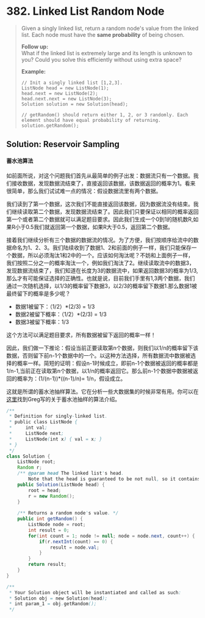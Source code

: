 # 382. Linked List Random Node

> Given a singly linked list, return a random node's value from the linked list. Each node must have the **same probability** of being chosen.
>
> **Follow up:**  
> What if the linked list is extremely large and its length is unknown to you? Could you solve this efficiently without using extra space?
>
> **Example:**
>
> ```text
> // Init a singly linked list [1,2,3].
> ListNode head = new ListNode(1);
> head.next = new ListNode(2);
> head.next.next = new ListNode(3);
> Solution solution = new Solution(head);
>
> // getRandom() should return either 1, 2, or 3 randomly. Each element should have equal probability of returning.
> solution.getRandom();
> ```

## Solution: Reservoir Sampling

#### 蓄水池算法

如前面所说，对这个问题我们首先从最简单的例子出发：数据流只有一个数据。我们接收数据，发现数据流结束了，直接返回该数据，该数据返回的概率为1。看来很简单，那么我们试试难一点的情况：假设数据流里有两个数据。

我们读到了第一个数据，这次我们不能直接返回该数据，因为数据流没有结束。我们继续读取第二个数据，发现数据流结束了。因此我们只要保证以相同的概率返回第一个或者第二个数据就可以满足题目要求。因此我们生成一个0到1的随机数R,如果R小于0.5我们就返回第一个数据，如果R大于0.5，返回第二个数据。

接着我们继续分析有三个数据的数据流的情况。为了方便，我们按顺序给流中的数据命名为1、2、3。我们陆续收到了数据1、2和前面的例子一样，我们只能保存一个数据，所以必须淘汰1和2中的一个。应该如何淘汰呢？不妨和上面例子一样，我们按照二分之一的概率淘汰一个，例如我们淘汰了2。继续读取流中的数据3，发现数据流结束了，我们知道在长度为3的数据流中，如果返回数据3的概率为1/3,那么才有可能保证选择的正确性。也就是说，目前我们手里有1,3两个数据，我们通过一次随机选择，以1/3的概率留下数据3，以2/3的概率留下数据1.那么数据1被最终留下的概率是多少呢？

* 数据1被留下：（1/2）\*\(2/3\) = 1/3
* 数据2被留下概率：（1/2）\*\(2/3\) = 1/3
* 数据3被留下概率：1/3

这个方法可以满足题目要求，所有数据被留下返回的概率一样！

因此，我们做一下推论：假设当前正要读取第n个数据，则我们以1/n的概率留下该数据，否则留下前n-1个数据中的一个。以这种方法选择，所有数据流中数据被选择的概率一样。简短的证明：假设n-1时候成立，即前n-1个数据被返回的概率都是1/n-1,当前正在读取第n个数据，以1/n的概率返回它。那么前n-1个数据中数据被返回的概率为：\(1/\(n-1\)\)\*\(\(n-1\)/n\)= 1/n，假设成立。

这就是所谓的蓄水池抽样算法。它在分析一些大数据集的时候非常有用。你可以在[这里](http://gregable.com/2007/10/reservoir-sampling.html)找到Greg写的关于蓄水池抽样的算法介绍。

```java
/**
 * Definition for singly-linked list.
 * public class ListNode {
 *     int val;
 *     ListNode next;
 *     ListNode(int x) { val = x; }
 * }
 */
class Solution {
    ListNode root;
    Random r;
    /** @param head The linked list's head.
        Note that the head is guaranteed to be not null, so it contains at least one node. */
    public Solution(ListNode head) {
        root = head;
        r = new Random();
    }
    
    /** Returns a random node's value. */
    public int getRandom() {
        ListNode node = root;
        int result = 0;
        for(int count = 1; node != null; node = node.next, count++) {
            if(r.nextInt(count) == 0) {
                result = node.val;
            }
        }
        return result;
    }
}

/**
 * Your Solution object will be instantiated and called as such:
 * Solution obj = new Solution(head);
 * int param_1 = obj.getRandom();
 */
```

